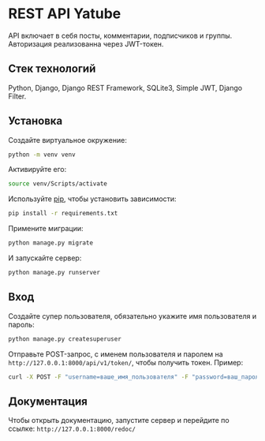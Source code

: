 # REST API Yatube
API включает в себя посты, комментарии, подписчиков и группы. Авторизация реализованна через JWT-токен.

## Стек технологий
Python, Django, Django REST Framework, SQLite3, Simple JWT, Django Filter.

## Установка
Создайте виртуальное окружение:
```bash
python -m venv venv
```
Активируйте его:
```bash
source venv/Scripts/activate
```
Используйте [pip](https://pip.pypa.io/en/stable/), чтобы установить зависимости:
```bash
pip install -r requirements.txt
```
Примените миграции:
```bash
python manage.py migrate
```
И запускайте сервер:
```bash
python manage.py runserver
```

## Вход
Создайте супер пользователя, обязательно укажите имя пользователя и пароль:
```bash
python manage.py createsuperuser
```

Отправьте POST-запрос, с именем пользователя и паролем на ```http://127.0.0.1:8000/api/v1/token/```, чтобы получить токен. Пример:
```bash
curl -X POST -F "username=ваше_имя_пользователя" -F "password=ваш_пароль" http://127.0.0.1:8000/api/v1/token/
```

## Документация
Чтобы открыть документацию, запустите сервер и перейдите по ссылке:
```http://127.0.0.1:8000/redoc/```
